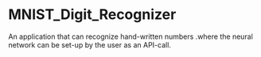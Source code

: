 # MNIST_Digit_Recognizer
An application that can recognize hand-written numbers .where the neural network can be set-up by the user as an API-call.

